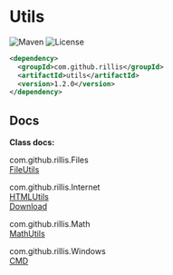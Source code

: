 # Utils 

![Maven](https://img.shields.io/maven-central/v/com.github.rillis/utils)
![License](https://img.shields.io/github/license/rillis/utils)

```xml
<dependency>
  <groupId>com.github.rillis</groupId>
  <artifactId>utils</artifactId>
  <version>1.2.0</version>
</dependency>
```

## Docs

**Class docs:**  
  
com.github.rillis.Files  
[FileUtils](https://github.com/rillis/utils/blob/master/doc/FileUtils.md)  
  
com.github.rillis.Internet  
[HTMLUtils](https://github.com/rillis/utils/blob/master/doc/HTMLUtils.md)  
[Download](https://github.com/rillis/utils/blob/master/doc/Download.md)  
  
com.github.rillis.Math  
[MathUtils](https://github.com/rillis/utils/blob/master/doc/MathUtils.md)  
  
com.github.rillis.Windows  
[CMD](https://github.com/rillis/utils/blob/master/doc/CMD.md)  